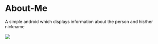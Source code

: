 # About-Me
A simple android which displays information about the person and his/her nickname
<br>
<br>
<img src="https://imgur.com/QADqaJJ.png">
